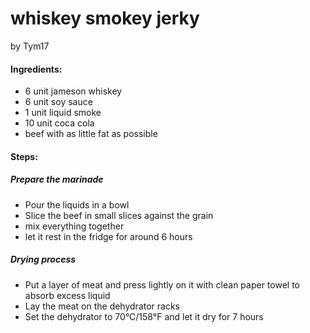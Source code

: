 # whiskey smokey jerky
by Tym17

#### Ingredients:
- 6 unit jameson whiskey
- 6 unit soy sauce
- 1 unit liquid smoke
- 10 unit coca cola
- beef with as little fat as possible

#### Steps:
##### Prepare the marinade
- Pour the liquids in a bowl
- Slice the beef in small slices against the grain
- mix everything together
- let it rest in the fridge for around 6 hours

##### Drying process
- Put a layer of meat and press lightly on it with clean paper towel to absorb excess liquid
- Lay the meat on the dehydrator racks
- Set the dehydrator to 70°C/158°F and let it dry for 7 hours